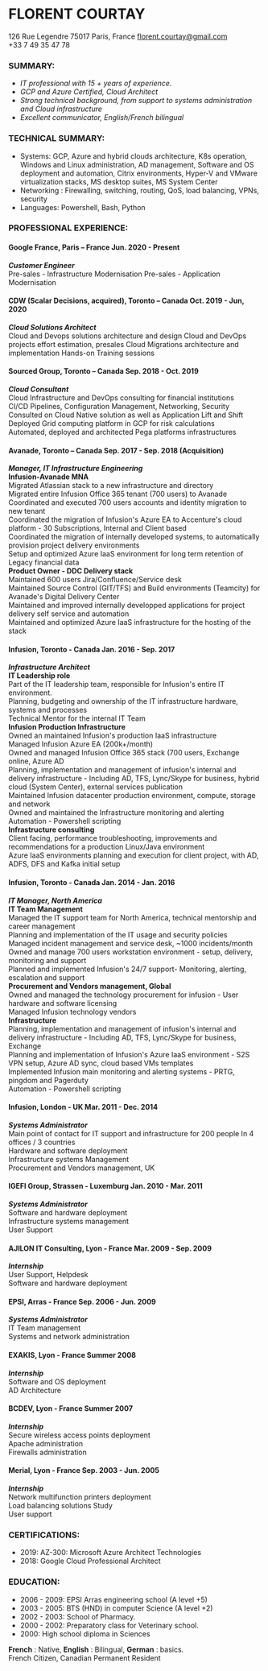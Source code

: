 # FLORENT COURTAY

126 Rue Legendre
75017 Paris, France
florent.courtay@gmail.com  
+33 7 49 35 47 78

### SUMMARY:

- _IT professional with 15 + years of experience._
- _GCP and Azure Certified, Cloud Architect_
- _Strong technical background, from support to systems administration and Cloud infrastructure_
- _Excellent communicator, English/French bilingual_

### TECHNICAL SUMMARY:

* Systems: GCP, Azure and hybrid clouds architecture, K8s operation, Windows and Linux administration,
AD management, Software and OS deployment and automation, Citrix environments, Hyper-V and
VMware virtualization stacks, MS desktop suites, MS System Center
* Networking : Firewalling, switching, routing, QoS, load balancing, VPNs, security
* Languages: Powershell, Bash, Python

### PROFESSIONAL EXPERIENCE:
#### Google France, Paris – France Jun. 2020 - Present
**_Customer Engineer_**  
Pre-sales - Infrastructure Modernisation
Pre-sales - Application Modernisation

#### CDW (Scalar Decisions, acquired), Toronto – Canada Oct. 2019 - Jun, 2020
**_Cloud Solutions Architect_**  
Cloud and Devops solutions architecture and design
Cloud and DevOps projects effort estimation, presales
Cloud Migrations architecture and implementation
Hands-on Training sessions

#### Sourced Group, Toronto – Canada Sep. 2018 - Oct. 2019
**_Cloud Consultant_**  
Cloud Infrastructure and DevOps consulting for financial institutions  
CI/CD Pipelines, Configuration Management, Networking, Security  
Consulted on Cloud Native solution as well as Application Lift and Shift  
Deployed Grid computing platform in GCP for risk calculations  
Automated, deployed and architected Pega platforms infrastructures  

#### Avanade, Toronto – Canada Sep. 2017 - Sep. 2018 (Acquisition)
**_Manager, IT Infrastructure Engineering_**  
**Infusion-Avanade MNA**  
Migrated Atlassian stack to a new infrastructure and directory  
Migrated entire Infusion Office 365 tenant (700 users) to Avanade  
Coordinated and executed 700 users accounts and identity migration to new tenant  
Coordinated the migration of Infusion's Azure EA to Accenture's cloud platform - 30 Subscriptions, Internal and Client based  
Coordinated the migration of internally developed systems, to automatically provision project delivery environments  
Setup and optimized Azure IaaS environment for long term retention of Legacy financial data  
**Product Owner - DDC Delivery stack**  
Maintained 600 users Jira/Confluence/Service desk  
Maintained Source Control (GIT/TFS) and Build environments (Teamcity) for Avanade's Digital Delivery Center  
Maintained and improved internally developped applications for project delivery self service and automation  
Maintained and optimized Azure IaaS infrastructure for the hosting of the stack  

#### Infusion, Toronto - Canada Jan. 2016 - Sep. 2017
**_Infrastructure Architect_**  
**IT Leadership role**  
Part of the IT leadership team, responsible for Infusion's entire IT environment.  
Planning, budgeting and ownership of the IT infrastructure hardware, systems and processes  
Technical Mentor for the internal IT Team  
**Infusion Production Infrastructure**  
Owned an maintained Infusion's production IaaS infrastructure  
Managed Infusion Azure EA (200k+/month)  
Owned and managed Infusion Office 365 stack (700 users, Exchange online, Azure AD  
Planning, implementation and management of infusion's internal and delivery infrastructure - Including AD, TFS, Lync/Skype for business, hybrid cloud (System Center), external services publication  
Maintained Infusion datacenter production environment, compute, storage and network  
Owned and maintained the Infrastructure monitoring and alerting  
Automation - Powershell scripting  
**Infrastructure consulting**  
Client facing, performance troubleshooting, improvements and recommendations for a production Linux/Java environment  
Azure IaaS environments planning and execution for client project, with AD, ADFS, DFS and Kafka initial setup  

#### Infusion, Toronto - Canada Jan. 2014 - Jan. 2016  
**_IT Manager, North America_**  
**IT Team Management**  
Managed the IT support team for North America, technical mentorship and career management  
Planning and implementation of the IT usage and security policies  
Managed incident management and service desk, ~1000 incidents/month  
Owned and manage 700 users workstation environment - setup, delivery, monitoring and support  
Planned and implemented Infusion's 24/7 support- Monitoring, alerting, escalation and support  
**Procurement and Vendors management, Global**  
Owned and managed the technology procurement for infusion - User hardware and software licensing  
Managed Infusion technology vendors  
**Infrastructure**  
Planning, implementation and management of infusion's internal and delivery infrastructure - Including AD, TFS, Lync/Skype for business, Exchange  
Planning and implementation of Infusion's Azure IaaS environment - S2S VPN setup, Azure AD sync, cloud based VMs templates  
Implemented Infusion main monitoring and alerting systems - PRTG, pingdom and Pagerduty  
Automation - Powershell scripting  

#### Infusion, London - UK Mar. 2011 - Dec. 2014
**_Systems Administrator_**  
Main point of contact for IT support and infrastructure for 200 people In 4 offices / 3 countries  
Hardware and software deployment  
Infrastructure systems Management  
Procurement and Vendors management, UK  

#### IGEFI Group, Strassen - Luxemburg Jan. 2010 - Mar. 2011
**_Systems Administrator_**  
Software and hardware deployment  
Infrastructure systems management  
User Support  

#### AJILON IT Consulting, Lyon - France Mar. 2009 - Sep. 2009  
**_Internship_**  
User Support, Helpdesk  
Software and hardware deployment  

#### EPSI, Arras - France Sep. 2006 - Jun. 2009
**_Systems Administrator_**  
IT Team management  
Systems and network administration  

#### EXAKIS, Lyon - France Summer 2008
**_Internship_**  
Software and OS deployment  
AD Architecture  

#### BCDEV, Lyon - France Summer 2007
**_Internship_**  
Secure wireless access points deployment  
Apache administration  
Firewalls administration  

#### Merial, Lyon - France Sep. 2003 - Jun. 2005
**_Internship_**  
Network multifunction printers deployment  
Load balancing solutions Study  
User support  
### CERTIFICATIONS:
- 2019: AZ-300: Microsoft Azure Architect Technologies
- 2018: Google Cloud Professional Architect

### EDUCATION:
- 2006 - 2009: EPSI Arras engineering school (A level +5)
- 2003 - 2005: BTS (HND) in computer Science (A level +2)
- 2002 - 2003: School of Pharmacy.
- 2000 - 2002: Preparatory class for Veterinary school.
- 2000: High school diploma in Sciences


**French** : Native, **English** : Bilingual, **German** : basics.  
French Citizen, Canadian Permanent Resident  

